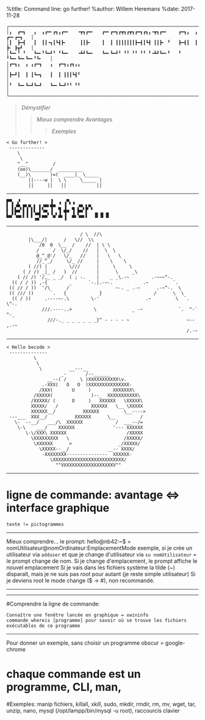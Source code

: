 %title: Command line: go further!
%author: Willem Heremans
%date: 2017-11-28







	┌────────────────────────────────────────────────────────────────────────────────┐
	│╻  ┏━┓   ╻  ╻┏━╸┏┓╻┏━╸   ╺┳┓┏━╸   ┏━╸┏━┓┏┳┓┏┳┓┏━┓┏┓╻╺┳┓┏━╸    ┏━┓╻  ╻  ┏━╸┏━┓   │
	│┃  ┣━┫   ┃  ┃┃╺┓┃┗┫┣╸     ┃┃┣╸    ┃  ┃ ┃┃┃┃┃┃┃┣━┫┃┗┫ ┃┃┣╸ ╹   ┣━┫┃  ┃  ┣╸ ┣┳┛   │
	│┗━╸╹ ╹   ┗━╸╹┗━┛╹ ╹┗━╸   ╺┻┛┗━╸   ┗━╸┗━┛╹ ╹╹ ╹╹ ╹╹ ╹╺┻┛┗━╸╹   ╹ ╹┗━╸┗━╸┗━╸╹┗╸   │
	│┏━┓╻  ╻ ╻┏━┓   ╻  ┏━┓╻┏┓╻╻                                                      │
	│┣━┛┃  ┃ ┃┗━┓   ┃  ┃ ┃┃┃┗┫╹                                                      │
	│╹  ┗━╸┗━┛┗━┛   ┗━╸┗━┛╹╹ ╹╹                                                      │
	└────────────────────────────────────────────────────────────────────────────────┘

>  *Démystifier*
>> *Mieux comprendre*
>> *Avantages*
>>> *Exemples*


	< Go further! >
	 -------------
	    \
	     \
	    ^__^         /
	    (oo)\_______/  _________
	    (__)\       )=(  ____|_ \_____
	        ||----w |  \ \     \_____ |
	        ||     ||   ||           ||
	

---
	▛▀▖ ▞           ▐  ▗ ▗▀▖▗             
	▌ ▌▞▀▖▛▚▀▖▌ ▌▞▀▘▜▀ ▄ ▐  ▄ ▞▀▖▙▀▖      
	▌ ▌▛▀ ▌▐ ▌▚▄▌▝▀▖▐ ▖▐ ▜▀ ▐ ▛▀ ▌  ▗▖▗▖▗▖
	▀▀ ▝▀▘▘▝ ▘▗▄▘▀▀  ▀ ▀▘▐  ▀▘▝▀▘▘  ▝▘▝▘▝▘

---
	     	                   / \  //\
		    |\___/|      /   \//  \\
	            /0  0  \__  /    //  | \ \    
	           /     /  \/_/    //   |  \  \  
	           @_^_@'/   \/_   //    |   \   \ 
	           //_^_/     \/_ //     |    \    \
	        ( //) |        \///      |     \     \
	      ( / /) _|_ /   )  //       |      \     _\
	    ( // /) '/,_ _ _/  ( ; -.    |    _ _\.-~        .-~~~^-.
	  (( / / )) ,-{        _      `-.|.-~-.           .~         `.
	 (( // / ))  '/\      /                 ~-. _ .-~      .-~^-.  \
	 (( /// ))      `.   {            }                   /      \  \
	  (( / ))     .----~-.\        \-'                 .~         \  `. \^-.
	             ///.----..>        \             _ -~             `.  ^-`  ^-_
	               ///-._ _ _ _ _ _ _}^ - - - - ~                     ~-- ,.-~
	                                                                  /.-~
---



	< Hello becode >
	 --------------
	          \
	           \
	            \          __---__
	                    _-       /--______
	               __--( /     \ )XXXXXXXXXXX\v.
	             .-XXX(   O   O  )XXXXXXXXXXXXXXX-
	            /XXX(       U     )        XXXXXXX\
	          /XXXXX(              )--_  XXXXXXXXXXX\
	         /XXXXX/ (      O     )   XXXXXX   \XXXXX\
	         XXXXX/   /            XXXXXX   \__ \XXXXX
	         XXXXXX__/          XXXXXX         \__---->
	 ---___  XXX__/          XXXXXX      \__         /
	   \-  --__/   ___/\  XXXXXX            /  ___--/=
	    \-\    ___/    XXXXXX              '--- XXXXXX
	       \-\/XXX\ XXXXXX                      /XXXXX
	         \XXXXXXXXX   \                    /XXXXX/
	          \XXXXXX      >                 _/XXXXX/
	            \XXXXX--__/              __-- XXXX/
	             -XXXXXXXX---------------  XXXXXX-
	                \XXXXXXXXXXXXXXXXXXXXXXXXXX/
	                  ""VXXXXXXXXXXXXXXXXXXV""
	
---



# ligne de commande: avantage <=> interface graphique




	texte != pictogrammes

---

Mieux comprendre... le prompt: hello@nb42:~$ = nomUtilisateur@nomOrdinateur:EmplacementMode
exemple, si je crée un utilisateur via `adduser` et que je change d'utilisateur via `su nomUtilisateur` = le prompt change de nom.
Si je change d'emplacement, le prompt affiche le nouvel emplacement
Si je vais dans les fichiers système la tilde (~) disparaît, mais je ne suis pas root pour autant (je reste simple utilisateur)
Si je deviens root le mode change ($ -> #), non recommandé.

---

	 

	

---

#Comprendre la ligne de commande:

	Connaître une fenêtre lancée en graphique = xwininfo
	commande whereis [programme] pour savoir où se trouve les fichiers exécutables de ce programme

---

Pour donner un exemple, sans choisir un programme obscur = google-chrome

# chaque commande est un programme, CLI, man,


#Exemples: manip fichiers, killall, xkill, sudo, mkdir, rmdir, rm, mv, wget, tar, unzip, nano, mysql (/opt/lampp/bin/mysql -u root), raccourcis clavier


